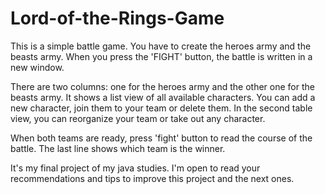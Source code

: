 # Lord-of-the-Rings-Game
This is a simple battle game. You have to create the heroes army and the beasts army. When you press the 'FIGHT' button, the battle is written in a new window.

There are two columns: one for the heroes army and the other one for the beasts army. It shows a list view of all available characters. You can add a new character, join them to your team or delete them.
In the second table view, you can reorganize your team or take out any character.

When both teams are ready, press 'fight' button to read the course of the battle. The last line shows which team is the winner.

It's my final project of my java studies. I'm open to read your recommendations and tips to improve this project and the next ones.
